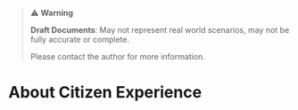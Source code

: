 > ⚠️ **Warning**
>  
> **Draft Documents**: May not represent real world scenarios, may not be fully accurate or complete.
>
> Please contact the author for more information.


# About Citizen Experience
